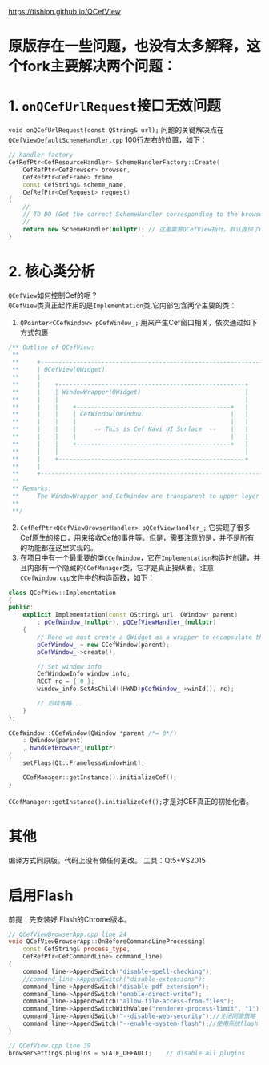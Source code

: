 https://tishion.github.io/QCefView 
# 原版存在一些问题，也没有太多解释，这个fork主要解决两个问题：

# 1. `onQCefUrlRequest`接口无效问题 
`void onQCefUrlRequest(const QString& url);`
问题的关键解决点在 `QCefViewDefaultSchemeHandler.cpp` 100行左右的位置，如下：
```cpp
// handler factory
CefRefPtr<CefResourceHandler> SchemeHandlerFactory::Create(
	CefRefPtr<CefBrowser> browser, 
	CefRefPtr<CefFrame> frame, 
	const CefString& scheme_name, 
	CefRefPtr<CefRequest> request)
{
	// 
	// TO DO (Get the correct SchemeHandler corresponding to the browser)
	// 
	return new SchemeHandler(nullptr); // 这里需要QCefView指针，默认提供了nullptr
}
```

# 2. 核心类分析
`QCefView`如何控制Cef的呢？  
`QCefView`类真正起作用的是`Implementation`类,它内部包含两个主要的类：
1. `QPointer<CCefWindow> pCefWindow_;` 用来产生Cef窗口相关，依次通过如下方式包裹
```cpp
/** Outline of QCefView:
 **
 **		+--------------------------------------------------------------+
 **		| QCefView(QWidget)                                            |
 **		|  						                                       |
 **		|    +----------------------------------------------------+    |
 **		|    | WindowWrapper(QWidget)                             |    |
 **		|    |                                                    |    |
 **		|    |    +-------------------------------------------+   |    |
 **		|    |	  | CefWindow(QWindow)                        |   |    |
 **		|    |	  |					                          |   |    |
 **		|    |	  |  	-- This is Cef Navi UI Surface  --    |   |    |
 **		|    |	  |					                          |   |    |
 **		|    |	  +-------------------------------------------+   |    |
 **		|    |                                                    |    |
 **		|    +----------------------------------------------------+    |
 **		|                                                              |
 **		+--------------------------------------------------------------+
 **
 **	Remarks:
 **		The WindowWrapper and CefWindow are transparent to upper layer user.
 **
 **/
```
2. `CefRefPtr<QCefViewBrowserHandler> pQCefViewHandler_;` 它实现了很多Cef原生的接口，用来接收Cef的事件等。但是，需要注意的是，并不是所有的功能都在这里实现的。  
3. 在项目中有一个最重要的类`CCefWindow`，它在`Implementation`构造时创建，并且内部有一个隐藏的`CCefManager`类，它才是真正操纵者。注意`CCefWindow.cpp`文件中的构造函数，如下：  
```cpp
class QCefView::Implementation
{
public:
	explicit Implementation(const QString& url, QWindow* parent)
		: pCefWindow_(nullptr), pQCefViewHandler_(nullptr)
	{
		// Here we must create a QWidget as a wrapper to encapsulate the QWindow
		pCefWindow_ = new CCefWindow(parent);
		pCefWindow_->create();

		// Set window info
		CefWindowInfo window_info;
		RECT rc = { 0 };
		window_info.SetAsChild((HWND)pCefWindow_->winId(), rc);

		// 后续省略...
	}
};
		
CCefWindow::CCefWindow(QWindow *parent /*= 0*/)
	: QWindow(parent)
	, hwndCefBrowser_(nullptr)
{
	setFlags(Qt::FramelessWindowHint);

	CCefManager::getInstance().initializeCef();
}
```

`CCefManager::getInstance().initializeCef();`才是对CEF真正的初始化者。  

# 其他
编译方式同原版。代码上没有做任何更改。
工具：Qt5+VS2015

# 启用Flash
前提：先安装好 Flash的Chrome版本。 
```cpp
// QCefViewBrowserApp.cpp line 24
void QCefViewBrowserApp::OnBeforeCommandLineProcessing(
	const CefString& process_type, 
	CefRefPtr<CefCommandLine> command_line)
{
	command_line->AppendSwitch("disable-spell-checking");
	//command_line->AppendSwitch("disable-extensions");
	command_line->AppendSwitch("disable-pdf-extension");
	command_line->AppendSwitch("enable-direct-write");
	command_line->AppendSwitch("allow-file-access-from-files");
	command_line->AppendSwitchWithValue("renderer-process-limit", "1");
	command_line->AppendSwitch("--disable-web-security");//关闭同源策略
	command_line->AppendSwitch("--enable-system-flash");//使用系统flash
}

// QCefView.cpp line 39
browserSettings.plugins = STATE_DEFAULT;	// disable all plugins
```

